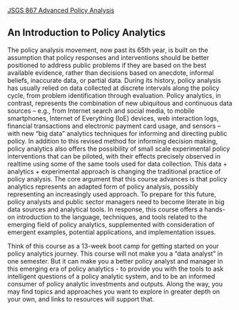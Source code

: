 [JSGS 867 Advanced Policy Analysis](https://bit.ly/jsgs867)

## An Introduction to Policy Analytics

The policy analysis movement, now past its 65th year, is built on the assumption that policy responses and interventions should be better positioned to address public problems if they are based on the best available evidence, rather than decisions based on anecdote, informal beliefs, inaccurate data, or partial data. During its history, policy analysis has usually relied on data collected at discrete intervals along the policy cycle, from problem identification through evaluation. Policy analytics, in contrast, represents the combination of new ubiquitous and continuous data sources – e.g., from Internet search and social media, to mobile smartphones, Internet of Everything (IoE) devices, web interaction logs, financial transactions and electronic payment card usage, and sensors – with new “big data” analytics techniques for informing and directing public policy. In addition to this revised method for informing decision making, policy analytics also offers the possibility of small scale experimental policy interventions that can be piloted, with their effects precisely observed in realtime using some of the same tools used for data collection. This data + analytics + experimental approach is changing the traditional practice of policy analysis. The core argument that this course advances is that policy analytics represents an adapted form of policy analysis, possibly representing an increasingly used approach. To prepare for this future, policy analysts and public sector managers need to become literate in big data sources and analytical tools. In response, this course offers a hands-on introduction to the language, techniques, and tools related to the emerging field of policy analytics, supplemented with consideration of emergent examples, potential applications, and implementation issues. 

Think of this course as a 13-week boot camp for getting started on your policy analytics journey. This course will not make you a “data analyst” in one semester. But it can make you a better policy analyst and manager in this emerging era of policy analytics - to provide you with the tools to ask intelligent questions of a policy analytic system, and to be an informed consumer of policy analytic investments and outputs. Along the way, you may find topics and approaches you want to explore in greater depth on your own, and links to resources will support that. 
